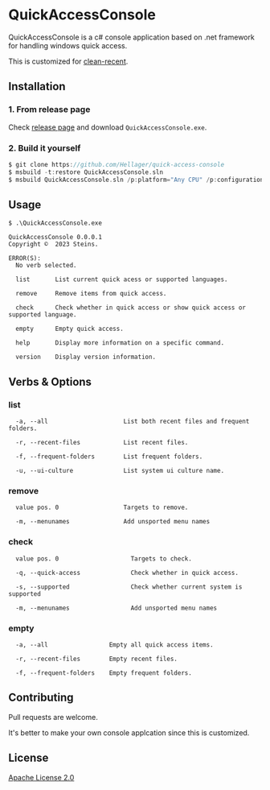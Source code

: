 # QuickAccessConsole

QuickAccessConsole is a c# console application based on .net framework for handling windows quick access.

This is customized for [clean-recent](https://github.com/Hellager/clean-recent).

## Installation

### 1. From release page

Check [release page](https://github.com/Hellager/clean-recent/releases) and download `QuickAccessConsole.exe`.

### 2. Build it yourself

```c
$ git clone https://github.com/Hellager/quick-access-console
$ msbuild -t:restore QuickAccessConsole.sln
$ msbuild QuickAccessConsole.sln /p:platform="Any CPU" /p:configuration="Debug"
```

## Usage

```shell
$ .\QuickAccessConsole.exe

QuickAccessConsole 0.0.0.1
Copyright ©  2023 Steins.

ERROR(S):
  No verb selected.

  list       List current quick acess or supported languages.

  remove     Remove items from quick access.

  check      Check whether in quick access or show quick access or supported language.

  empty      Empty quick access.

  help       Display more information on a specific command.

  version    Display version information.
```



## Verbs & Options

### list

```shell
  -a, --all                     List both recent files and frequent folders.

  -r, --recent-files            List recent files.

  -f, --frequent-folders        List frequent folders.
  
  -u, --ui-culture              List system ui culture name.
```

### remove

```shell
  value pos. 0                  Targets to remove.
  
  -m, --menunames               Add unsported menu names
```

### check

```shell
  value pos. 0                    Targets to check.
  
  -q, --quick-access              Check whether in quick access.

  -s, --supported                 Check whether current system is supported

  -m, --menunames                 Add unsported menu names
```

### empty

```shell
  -a, --all                 Empty all quick access items.

  -r, --recent-files        Empty recent files.

  -f, --frequent-folders    Empty frequent folders.
```



## Contributing

Pull requests are welcome. 

It's better to make your own console applcation since this is customized.



## License

[Apache License 2.0](https://choosealicense.com/licenses/apache-2.0/)

